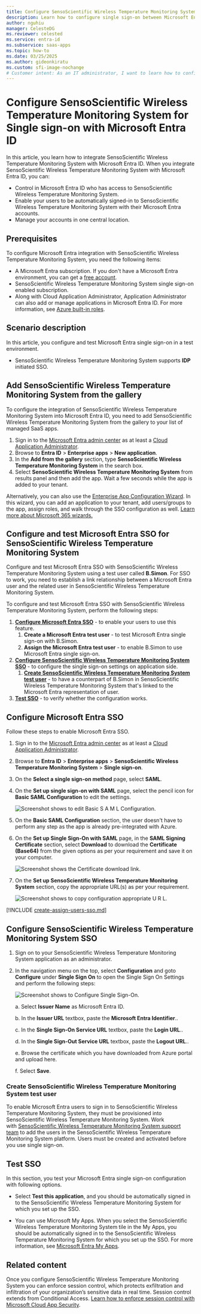 ```yaml
---
title: Configure SensoScientific Wireless Temperature Monitoring System for Single sign-on with Microsoft Entra ID
description: Learn how to configure single sign-on between Microsoft Entra ID and SensoScientific Wireless Temperature Monitoring System.
author: nguhiu
manager: CelesteDG
ms.reviewer: celested
ms.service: entra-id
ms.subservice: saas-apps
ms.topic: how-to
ms.date: 03/25/2025
ms.author: gideonkiratu
ms.custom: sfi-image-nochange
# Customer intent: As an IT administrator, I want to learn how to configure single sign-on between Microsoft Entra ID and SensoScientific Wireless Temperature Monitoring System so that I can control who has access to SensoScientific Wireless Temperature Monitoring System, enable automatic sign-in with Microsoft Entra accounts, and manage my accounts in one central location.
---
```

# Configure SensoScientific Wireless Temperature Monitoring System for Single sign-on with Microsoft Entra ID

In this article,  you learn how to integrate SensoScientific Wireless Temperature Monitoring System with Microsoft Entra ID. When you integrate SensoScientific Wireless Temperature Monitoring System with Microsoft Entra ID, you can:

* Control in Microsoft Entra ID who has access to SensoScientific Wireless Temperature Monitoring System.
* Enable your users to be automatically signed-in to SensoScientific Wireless Temperature Monitoring System with their Microsoft Entra accounts.
* Manage your accounts in one central location.

## Prerequisites

To configure Microsoft Entra integration with SensoScientific Wireless Temperature Monitoring System, you need the following items:

* A Microsoft Entra subscription. If you don't have a Microsoft Entra environment, you can get a [free account](https://azure.microsoft.com/free/).
* SensoScientific Wireless Temperature Monitoring System single sign-on enabled subscription.
* Along with Cloud Application Administrator, Application Administrator can also add or manage applications in Microsoft Entra ID.
For more information, see [Azure built-in roles](~/identity/role-based-access-control/permissions-reference.md).

## Scenario description

In this article,  you configure and test Microsoft Entra single sign-on in a test environment.

* SensoScientific Wireless Temperature Monitoring System supports **IDP** initiated SSO.

## Add SensoScientific Wireless Temperature Monitoring System from the gallery

To configure the integration of SensoScientific Wireless Temperature Monitoring System into Microsoft Entra ID, you need to add SensoScientific Wireless Temperature Monitoring System from the gallery to your list of managed SaaS apps.

1. Sign in to the [Microsoft Entra admin center](https://entra.microsoft.com) as at least a [Cloud Application Administrator](~/identity/role-based-access-control/permissions-reference.md#cloud-application-administrator).
1. Browse to **Entra ID** > **Enterprise apps** > **New application**.
1. In the **Add from the gallery** section, type **SensoScientific Wireless Temperature Monitoring System** in the search box.
1. Select **SensoScientific Wireless Temperature Monitoring System** from results panel and then add the app. Wait a few seconds while the app is added to your tenant.

 Alternatively, you can also use the [Enterprise App Configuration Wizard](https://portal.office.com/AdminPortal/home?Q=Docs#/azureadappintegration). In this wizard, you can add an application to your tenant, add users/groups to the app, assign roles, and walk through the SSO configuration as well. [Learn more about Microsoft 365 wizards.](/microsoft-365/admin/misc/azure-ad-setup-guides)

<a name='configure-and-test-azure-ad-sso-for-sensoscientific-wireless-temperature-monitoring-system'></a>

## Configure and test Microsoft Entra SSO for SensoScientific Wireless Temperature Monitoring System

Configure and test Microsoft Entra SSO with SensoScientific Wireless Temperature Monitoring System using a test user called **B.Simon**. For SSO to work, you need to establish a link relationship between a Microsoft Entra user and the related user in SensoScientific Wireless Temperature Monitoring System.

To configure and test Microsoft Entra SSO with SensoScientific Wireless Temperature Monitoring System, perform the following steps:

1. **[Configure Microsoft Entra SSO](#configure-azure-ad-sso)** - to enable your users to use this feature.
    1. **Create a Microsoft Entra test user** - to test Microsoft Entra single sign-on with B.Simon.
    1. **Assign the Microsoft Entra test user** - to enable B.Simon to use Microsoft Entra single sign-on.
1. **[Configure SensoScientific Wireless Temperature Monitoring System SSO](#configure-sensoscientific-wireless-temperature-monitoring-system-sso)** - to configure the single sign-on settings on application side.
    1. **[Create SensoScientific Wireless Temperature Monitoring System test user](#create-sensoscientific-wireless-temperature-monitoring-system-test-user)** - to have a counterpart of B.Simon in SensoScientific Wireless Temperature Monitoring System that's linked to the Microsoft Entra representation of user.
1. **[Test SSO](#test-sso)** - to verify whether the configuration works.

<a name='configure-azure-ad-sso'></a>

## Configure Microsoft Entra SSO

Follow these steps to enable Microsoft Entra SSO.

1. Sign in to the [Microsoft Entra admin center](https://entra.microsoft.com) as at least a [Cloud Application Administrator](~/identity/role-based-access-control/permissions-reference.md#cloud-application-administrator).
1. Browse to **Entra ID** > **Enterprise apps** > **SensoScientific Wireless Temperature Monitoring System** > **Single sign-on**.
1. On the **Select a single sign-on method** page, select **SAML**.
1. On the **Set up single sign-on with SAML** page, select the pencil icon for **Basic SAML Configuration** to edit the settings.

   ![Screenshot shows to edit Basic S A M L Configuration.](common/edit-urls.png "Basic Configuration")

1. On the **Basic SAML Configuration** section, the user doesn't have to perform any step as the app is already pre-integrated with Azure.

1. On the **Set up Single Sign-On with SAML** page, in the **SAML Signing Certificate** section, select **Download** to download the **Certificate (Base64)** from the given options as per your requirement and save it on your computer.

	![Screenshot shows the Certificate download link.](common/certificatebase64.png "Certificate")

1. On the **Set up SensoScientific Wireless Temperature Monitoring System** section, copy the appropriate URL(s) as per your requirement.

	![Screenshot shows to copy configuration appropriate U R L.](common/copy-configuration-urls.png "Metadata")

<a name='create-an-azure-ad-test-user'></a>

[!INCLUDE [create-assign-users-sso.md](~/identity/saas-apps/includes/create-assign-users-sso.md)]

## Configure SensoScientific Wireless Temperature Monitoring System SSO

1. Sign on to your SensoScientific Wireless Temperature Monitoring System application as an administrator.

1. In the navigation menu on the top, select **Configuration** and goto **Configure** under **Single Sign On** to open the Single Sign On Settings and perform the following steps:

	![Screenshot shows to Configure Single Sign-On.](./media/sensoscientific-tutorial/admin.png "Menu")

    a. Select **Issuer Name** as Microsoft Entra ID.

	b. In the **Issuer URL** textbox, paste the **Microsoft Entra Identifier**..

	c. In the **Single Sign-On Service URL** textbox, paste the **Login URL**..

	d. In the **Single Sign-Out Service URL** textbox, paste the **Logout URL**..

	e. Browse the certificate which you have downloaded from Azure portal and upload here.

	f. Select **Save**.

### Create SensoScientific Wireless Temperature Monitoring System test user

To enable Microsoft Entra users to sign in to SensoScientific Wireless Temperature Monitoring System, they must be provisioned into SensoScientific Wireless Temperature Monitoring System. Work with [SensoScientific Wireless Temperature Monitoring System support team](https://www.sensoscientific.com/contact-us/) to add the users in the SensoScientific Wireless Temperature Monitoring System platform. Users must be created and activated before you use single sign-on.

## Test SSO

In this section, you test your Microsoft Entra single sign-on configuration with following options.

* Select **Test this application**, and you should be automatically signed in to the SensoScientific Wireless Temperature Monitoring System for which you set up the SSO.

* You can use Microsoft My Apps. When you select the SensoScientific Wireless Temperature Monitoring System tile in the My Apps, you should be automatically signed in to the SensoScientific Wireless Temperature Monitoring System for which you set up the SSO. For more information, see [Microsoft Entra My Apps](/azure/active-directory/manage-apps/end-user-experiences#azure-ad-my-apps).

## Related content

Once you configure SensoScientific Wireless Temperature Monitoring System you can enforce session control, which protects exfiltration and infiltration of your organization’s sensitive data in real time. Session control extends from Conditional Access. [Learn how to enforce session control with Microsoft Cloud App Security](/cloud-app-security/proxy-deployment-aad).
